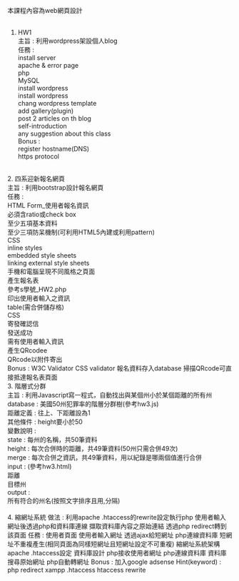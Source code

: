 本課程內容為web網頁設計<br>
<br>
1. HW1<br>
    主旨 : 利用wordpress架設個人blog<br>
    任務 : <br>
        install server<br>
            apache & error page<br>
            php<br>
            MySQL<br>
        install wordpress<br>
            install wordpress<br>
            chang wordpress template<br>
            add gallery(plugin)<br>
        post 2 articles on th blog<br>
            self-introduction<br>
            any suggestion about this class<br>
    Bonus : <br>
        register hostname(DNS)<br>
        https protocol<br>
<br>
2. 四系迎新報名網頁<br>
    主旨 : 利用bootstrap設計報名網頁<br>
    任務 : <br>
        HTML Form_使用者報名資訊<br>
            必須含ratio或check box<br>
            至少五項基本資料<br>
            至少三項防呆機制(可利用HTML5內建或利用pattern)<br>
        CSS<br>
            inline styles<br>
            embedded style sheets<br>
            linking external style sheets<br>
        手機和電腦呈現不同風格之頁面<br>
        產生報名表<br>
            參考s學號_HW2.php<br>
            印出使用者輸入之資訊<br>
            table(需合併儲存格)<br>
            CSS<br>
        寄發確認信<br>
            發送成功<br>
            需有使用者輸入資訊<br>
            產生QRcodee<br>
            QRcode以附件寄出<br>
    Bonus : 
        W3C Validator
        CSS validator
        報名資料存入database
        掃描QRcode可直接抵達報名表頁面
<br>
3. 階層式分群<br>
    主旨 : 利用Javascript寫一程式，自動找出與某個州小於某個距離的所有州<br>
        database : 美國50州犯罪率的階層分群樹(參考hw3.js)<br>
        距離定義 : 往上、下距離設為1<br>
        其他條件 : height要小於50<br>
        變數說明 : <br>
            state : 每州的名稱，共50筆資料<br>
            height : 每次合併時的距離，共49筆資料(50州只需合併49次)<br>
            merge : 每次合併之資訊，共49筆資料，用以紀錄是哪兩個值進行合併<br>
        input : (參考hw3.html)<br>
            距離<br>
            目標州<br>
        output : <br>
            所有符合的州名(按照文字排序且用,分隔)<br>
<br>
4. 縮網址系統
    做法 : 
        利用apache .htaccess的rewrite設定執行php
        使用者輸入網址後透過php和資料庫連線
        擷取資料庫內容之原始連結
        透過php redirect轉到該頁面
    任務 : 
        使用者頁面 
            使用者輸入網址
            透過ajax給短網址
            php連線資料庫
            短網址不重複產生(相同頁面為同樣短網址且短網址設定不可重複)
        縮網址系統架構
            apache .htaccess設定
            資料庫設計
            php接收使用者網址
            php連線資料庫
            資料庫搜尋原始網址
            php自動轉網址
    Bonus : 
        加入google adsense
    Hint(keyword) : 
        php redirect
        xampp .htaccess
        htaccess rewrite
